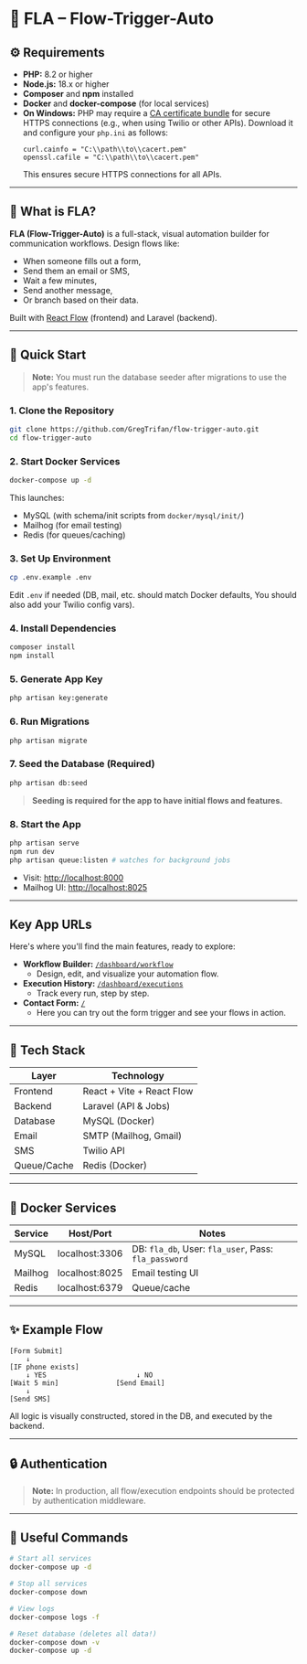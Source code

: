 # 🔁 FLA – Flow-Trigger-Auto

## ⚙️ Requirements

- **PHP:** 8.2 or higher
- **Node.js:** 18.x or higher
- **Composer** and **npm** installed
- **Docker** and **docker-compose** (for local services)
- **On Windows:** PHP may require a [CA certificate bundle](https://curl.se/docs/caextract.html) for secure HTTPS connections (e.g., when using Twilio or other APIs). Download it and configure your `php.ini` as follows:
    ```
    curl.cainfo = "C:\\path\\to\\cacert.pem"
    openssl.cafile = "C:\\path\\to\\cacert.pem"
    ```
    This ensures secure HTTPS connections for all APIs.

---

## 🧩 What is FLA?

**FLA (Flow-Trigger-Auto)** is a full-stack, visual automation builder for communication workflows. Design flows like:

- When someone fills out a form,
- Send them an email or SMS,
- Wait a few minutes,
- Send another message,
- Or branch based on their data.

Built with [React Flow](https://reactflow.dev/) (frontend) and Laravel (backend).

---

## 🚀 Quick Start

> **Note:** You must run the database seeder after migrations to use the app's features.

### 1. **Clone the Repository**

```bash
git clone https://github.com/GregTrifan/flow-trigger-auto.git
cd flow-trigger-auto
```

### 2. **Start Docker Services**

```bash
docker-compose up -d
```

This launches:

- MySQL (with schema/init scripts from `docker/mysql/init/`)
- Mailhog (for email testing)
- Redis (for queues/caching)

### 3. **Set Up Environment**

```bash
cp .env.example .env
```

Edit `.env` if needed (DB, mail, etc. should match Docker defaults, You should also add your Twilio config vars).

### 4. **Install Dependencies**

```bash
composer install
npm install
```

### 5. **Generate App Key**

```bash
php artisan key:generate
```

### 6. **Run Migrations**

```bash
php artisan migrate
```

### 7. **Seed the Database (Required)**

```bash
php artisan db:seed
```

> **Seeding is required for the app to have initial flows and features.**

### 8. **Start the App**

```bash
php artisan serve
npm run dev
php artisan queue:listen # watches for background jobs
```

- Visit: [http://localhost:8000](http://localhost:8000)
- Mailhog UI: [http://localhost:8025](http://localhost:8025)

---

## Key App URLs

Here's where you'll find the main features, ready to explore:

- **Workflow Builder:** [`/dashboard/workflow`](http://localhost:8000/dashboard/workflow)
    - Design, edit, and visualize your automation flow.
- **Execution History:** [`/dashboard/executions`](http://localhost:8000/dashboard/executions)
    - Track every run, step by step.
- **Contact Form:** [`/`](http://localhost:8000/)
    - Here you can try out the form trigger and see your flows in action.

---

## 🧱 Tech Stack

| Layer       | Technology                |
| ----------- | ------------------------- |
| Frontend    | React + Vite + React Flow |
| Backend     | Laravel (API & Jobs)      |
| Database    | MySQL (Docker)            |
| Email       | SMTP (Mailhog, Gmail)     |
| SMS         | Twilio API                |
| Queue/Cache | Redis (Docker)            |

---

## 🐳 Docker Services

| Service | Host/Port      | Notes                                                |
| ------- | -------------- | ---------------------------------------------------- |
| MySQL   | localhost:3306 | DB: `fla_db`, User: `fla_user`, Pass: `fla_password` |
| Mailhog | localhost:8025 | Email testing UI                                     |
| Redis   | localhost:6379 | Queue/cache                                          |

---

## ✨ Example Flow

```
[Form Submit]
    ↓
[IF phone exists]
    ↓ YES                      ↓ NO
[Wait 5 min]              [Send Email]
    ↓
[Send SMS]
```

All logic is visually constructed, stored in the DB, and executed by the backend.

---

## 🔒 Authentication

> **Note:** In production, all flow/execution endpoints should be protected by authentication middleware.

---

## 📝 Useful Commands

```bash
# Start all services
docker-compose up -d

# Stop all services
docker-compose down

# View logs
docker-compose logs -f

# Reset database (deletes all data!)
docker-compose down -v
docker-compose up -d
```
